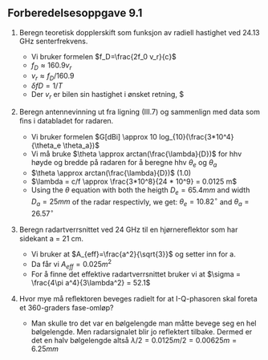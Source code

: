 ## Forberedelsesoppgave 9.1

1. Beregn teoretisk dopplerskift som funksjon av radiell hastighet ved 24.13 GHz senterfrekvens.
    * Vi bruker formelen $f_D=\frac{2f_0 v_r}{c}$
    * $f_D \approx 160.9 v_r$
    * $v_r \approx f_D/160.9$
    * $δfD = 1/T$
    * Der $v_r$ er bilen sin hastighet i ønsket retning, $

2. Beregn antennevinning ut fra ligning (III.7) og sammenlign med data som ﬁns i databladet
for radaren.
    * Vi bruker formelen $G[dBi] \approx 10 log_{10}(\frac{3*10^4}{\theta_e \theta_a})$
    * Vi må bruke $\theta \approx arctan(\frac{\lambda}{D})$ for hhv høyde og bredde på radaren for å beregne hhv $\theta_e$ og $\theta_a$
    * $\theta \approx arctan(\frac{\lambda}{D})$ (1.0)
    * $\lambda = c/f \approx \frac{3*10^8}{24 * 10^9} = 0.0125 m$
    * Using the $\theta$ equation with both the heigth $D_e = 65.4 mm$ and width $D_a = 25mm$ of the radar respectivly, we get: $\theta_e = 10.82^{\circ}$ and $\theta_a = 26.57^{\circ}$

3. Beregn radartverrsnittet ved 24 GHz til en hjørnereﬂektor som har sidekant a = 21 cm.
   * Vi bruker at $A_{eff}=\frac{a^2}{\sqrt{3}}$ og setter inn for a.
   * Da får vi $A_{eff}=0.025m^2$
   * For å finne det effektive radartverrsnittet bruker vi at $\sigma = \frac{4\pi a^4}{3\lambda^2} = 52.1$

4. Hvor mye må reﬂektoren beveges radielt for at I-Q-phasoren skal foreta et 360-graders fase-omløp?
    * Man skulle tro det var en bølgelengde man måtte bevege seg en hel bølgelengde. Men radarsignalet blir jo reflektert tilbake. Dermed er det en halv bølgelengde altså $\lambda/2 = 0.0125m/2 = 0.00625m = 6.25mm$